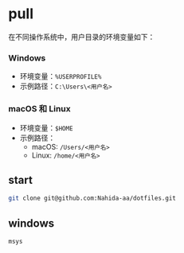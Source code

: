 # pull

在不同操作系统中，用户目录的环境变量如下：

### Windows
- 环境变量：`%USERPROFILE%`
- 示例路径：`C:\Users\<用户名>`

### macOS 和 Linux
- 环境变量：`$HOME`
- 示例路径：
  - macOS: `/Users/<用户名>`
  - Linux: `/home/<用户名>`

## start

```sh
git clone git@github.com:Nahida-aa/dotfiles.git
```

## windows

```sh
msys
```
